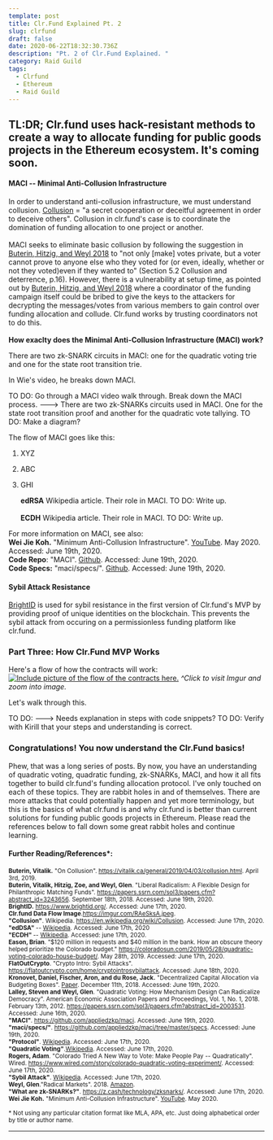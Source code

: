 ```yaml
---
template: post
title: Clr.Fund Explained Pt. 2
slug: clrfund
draft: false
date: 2020-06-22T18:32:30.736Z
description: "Pt. 2 of Clr.Fund Explained. "
category: Raid Guild
tags:
  - Clrfund
  - Ethereum
  - Raid Guild
---
```

<strong>TL:DR;
Clr.fund uses hack-resistant methods to create a way to allocate funding for public goods projects in the Ethereum ecosystem. It's coming soon.</strong>
-----------------------------------------------

<h4>MACI -- Minimal Anti-Collusion Infrastructure </h4><p> In order to understand anti-collusion infrastructure, we must understand collusion. <a href="https://en.wikipedia.org/wiki/Collusion">Collusion</a> = "a secret cooperation or deceitful agreement in order to deceive others". Collusion in clr.fund's case is to coordinate the domination of funding allocation to one project or another. <br/><br/>
MACI seeks to eliminate basic collusion by following the suggestion in <a href="https://papers.ssrn.com/sol3/papers.cfm?abstract_id=3243656">Buterin, Hitzig, and Weyl 2018</a> to "not only [make] votes private, but a voter cannot prove to anyone else who they voted for (or even, ideally, whether or not they voted)even if they wanted to" (Section 5.2 Collusion and deterrence, p.16). However, there is a vulnerability at setup time, as pointed out by <a href="https://papers.ssrn.com/sol3/papers.cfm?abstract_id=3243656">Buterin, Hitzig, and Weyl 2018</a> where a coordinator of the funding campaign itself could be bribed to give the keys to the attackers for decrypting the messages/votes from various members to gain control over funding allocation and collude. Clr.fund works by trusting coordinators not to do this.<br/><br/>
<strong>How exaclty does the Minimal Anti-Collusion Infrastructure (MACI) work? </strong>

There are two zk-SNARK circuits in MACI: one for the quadratic voting trie and one for the state root transition trie. 

In Wie's video, he breaks down MACI. 
<p>TO DO: Go through a MACI video walk through. Break down the MACI process. ---> There are two zk-SNARKs circuits used in MACI. One for the state root transition proof and another for the quadratic vote tallying. 
TO DO: Make a diagram? </p>

The flow of MACI goes like this:
1. XYZ
2. ABC
3. GHI

   <strong>edRSA</strong> Wikipedia article. Their role in MACI. TO DO: Write up.<br/><br/>
    <strong>ECDH</strong> Wikipedia article. Their role in MACI.  TO DO: Write up.

<p>For more information on MACI, see also:<br/><strong>Wei Jie Koh.</strong> "Minimum Anti-Collusion Infrastructure". <a href="https://www.youtube.com/watch?v=sKuNj_IQVYI">YouTube</a>. May 2020. Accessed: June 19th, 2020.<br/>
<strong>Code Repo</strong>: "MACI". <a href="https://github.com/appliedzkp/maci">Github</a>. Accessed: June 19th, 2020.<br/>
<strong>Code Specs:</strong> "maci/specs/". <a href="https://github.com/appliedzkp/maci/tree/master/specs">Github</a>. Accessed: June 19th, 2020. <br/>
</p>

<h4>Sybil Attack Resistance </h4><p><a href="http://www.brightid.org/">BrightID</a> is used for sybil resistance in the first version of Clr.fund's MVP by providing proof of unique identities on the blockchain. This prevents the sybil attack from occuring on a permissionless funding platform like clr.fund.</p>

<h3>Part Three: How Clr.Fund MVP Works</h3>

Here's a flow of how the contracts will work:
<a href="https://imgur.com/RAeSksA">
![Include picture of the flow of the contracts here.](https://imgur.com/RAeSksA.jpeg)</a>
<em>^Click to visit Imgur and zoom into image. </em>

Let's walk through this. 

TO DO: ---> Needs explanation in steps with code snippets?
TO DO: Verify with Kirill that your steps and understanding is correct.  

<h3>Congratulations! You now understand the Clr.Fund basics!</h3>
<p>
Phew, that was a long series of posts. By now, you have an understanding of quadratic voting, quadratic funding, zk-SNARKs, MACI, and how it all fits together to build clr.fund's funding allocation protocol. I've only touched on each of these topics. They are rabbit holes in and of themselves. There are more attacks that could potentially happen and yet more terminology, but this is the basics of what clr.fund is and why clr.fund is better than current solutions for funding public goods projects in Ethereum. Please read the references below to fall down some great rabbit holes and continue learning. 
</p>
 
<strong><h4>Further Reading/References*: </h4></strong>
<p><small><strong>Buterin, Vitalik.</strong> "On Collusion". <a href="https://vitalik.ca/general/2019/04/03/collusion.html">https://vitalik.ca/general/2019/04/03/collusion.html</a>. April 3rd, 2019.</small><br/>
<small><strong>Buterin, Vitalik, Hitzig, Zoe, and Weyl, Glen</strong>. "Liberal Radicalism: A Flexible Design for Philanthropic Matching Funds". <a href="https://papers.ssrn.com/sol3/papers.cfm?abstract_id=3243656">https://papers.ssrn.com/sol3/papers.cfm?abstract_id=3243656</a>. September 18th, 2018. Accessed: June 19th, 2020. </small><br/>
<small><strong>BrightID.</strong> <a href="https://www.brightid.org/">https://www.brightid.org/</a>. Accessed: June 17th, 2020.</small><br/>
<small><strong>Clr.fund Data Flow Image</strong>.<a href="https://imgur.com/RAeSksA.jpeg">https://imgur.com/RAeSksA.jpeg</a>.</small><br/>
<small><strong>"Collusion"</strong>. Wikipedia. <a href="https://en.wikipedia.org/wiki/Collusion">https://en.wikipedia.org/wiki/Collusion</a>. Accessed: June 17th, 2020.</small><br/>
<small><strong>"edDSA"</strong> -- <a href="https://en.wikipedia.org/wiki/EdDSA">Wikipedia</a>. Accessed: June 17th, 2020</small><br/>
<small><strong>"ECDH" </strong>-- <a href="https://en.wikipedia.org/wiki/
Elliptic-curve_Diffie%E2%80%93Hellman">Wikipedia</a>. Accessed: june 17th, 2020.</small><br/>
<small><strong>Eason, Brian</strong>. "$120 million in requests and $40 million in the bank. How an obscure theory helped prioritize the Colorado budget." <a href="https://coloradosun.com/2019/05/28/quadratic-voting-colorado-house-budget/">https://coloradosun.com/2019/05/28/quadratic-voting-colorado-house-budget/</a>. May 28th, 2019. Accessed: June 17th, 2020.</small><br/>
<small><strong>FlatOutCrypto</strong>. "Crypto Intro: Sybil Attacks". <a href="https://flatoutcrypto.com/home/cryptointrosybilattack">https://flatoutcrypto.com/home/cryptointrosybilattack</a>. Accessed: June 18th, 2020. </small> <br/>
<small><strong>Kronovet, Daniel, Fischer, Aron, and du Rose, Jack.</strong> "Decentralized Capital Allocation via Budgeting Boxes". <a href="https://colony.io/budgetbox.pdf">Paper</a>. December 11th, 2018. Accessed: June 19th, 2020.</small><br/>
<small><strong>Lalley, Steven and Weyl, Glen</strong>. "Quadratic Voting: How Mechanism Design Can Radicalize Democracy". American Economic Association Papers and Proceedings, Vol. 1, No. 1, 2018. February 13th, 2012. <a href="https://papers.ssrn.com/sol3/papers.cfm?abstract_id=2003531">https://papers.ssrn.com/sol3/papers.cfm?abstract_id=2003531</a>.  Accessed: June 16th, 2020.</small><br/>
<small><strong>"MACI"</strong>. <a href="https://github.com/appliedzkp/maci">https://github.com/appliedzkp/maci</a>. Accessed: June 19th, 2020.</small></br>
<small><strong>"maci/specs/"</strong>. <a href="https://github.com/appliedzkp/maci/tree/master/specs">https://github.com/appliedzkp/maci/tree/master/specs</a>. Accessed: June 19th, 2020.</small></br>
<small><strong>"Protocol"</strong>. <a href="https://en.wikipedia.org/wiki/Protocol_(object-oriented_programming">Wikipedia</a>. Accessed: June 17th, 2020.</small><br/>
<small><strong>"Quadratic Voting"</strong>.<a href="https://en.wikipedia.org/wiki/Quadratic_voting">Wikipedia</a>. Accessed: June 17th, 2020.</small><br/>
<small><strong>Rogers, Adam</strong>. "Colorado Tried A New Way to Vote: Make People Pay -- Quadratically". Wired. <a href="https://www.wired.com/story/colorado-quadratic-voting-experiment/">https://www.wired.com/story/colorado-quadratic-voting-experiment/</a>. Accessed: June 17th, 2020.</small><br/>
<small><strong>"Sybil Attack"</strong>. <a href="https://en.wikipedia.org/wiki/Sybil_attack">Wikipedia</a>. Accessed: June 17th, 2020.</small><br/>
<small><strong>Weyl, Glen</strong>."Radical Markets". 2018. <a href="https://www.amazon.com/Eric-Posner-ebook/dp/B07TP5HLWQ/ref=sr_1_2?dchild=1&keywords=radical+markets&qid=1592406215&sr=8-2">Amazon</a>.</small><br/>
<small><strong>"What are zk-SNARKs?"</strong>. <a href="https://z.cash/technology/zksnarks/">https://z.cash/technology/zksnarks/</a>. Accessed: June 17th, 2020.</small><br/>
<small><strong>Wei Jie Koh.</strong> "Minimum Anti-Collusion Infrastructure". <a href="https://www.youtube.com/watch?v=sKuNj_IQVYI">YouTube</a>. May 2020.</small><br/></p>
 
 
<p><small>* Not using any particular citation format like MLA, APA, etc. Just doing alphabetical order by title or author name. </small></p>
 
----------------------------------------------


